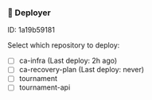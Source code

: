 ### 🦑 Deployer

ID: 1a19b59181

Select which repository to deploy:

- [ ] ca-infra (Last deploy: 2h ago)
- [ ] ca-recovery-plan (Last deploy: never)
- [ ] tournament
- [ ] tournament-api
